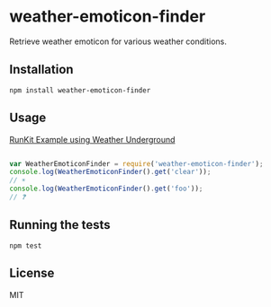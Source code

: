 # weather-emoticon-finder

Retrieve weather emoticon for various weather conditions.

## Installation

```
npm install weather-emoticon-finder
```

## Usage
[RunKit Example using Weather Underground](https://runkit.com/590137ff1ce99600127a3fc5/5912b990b038140013ddb899)
```js

var WeatherEmoticonFinder = require('weather-emoticon-finder');
console.log(WeatherEmoticonFinder().get('clear'));
// ☀️
console.log(WeatherEmoticonFinder().get('foo'));
// ❓
```
## Running the tests

```
npm test
```

## License
MIT

